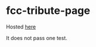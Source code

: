 # fcc-tribute-page

Hosted [here](https://daduam.github.io/fcc-tribute-page)

It does not pass one test.
